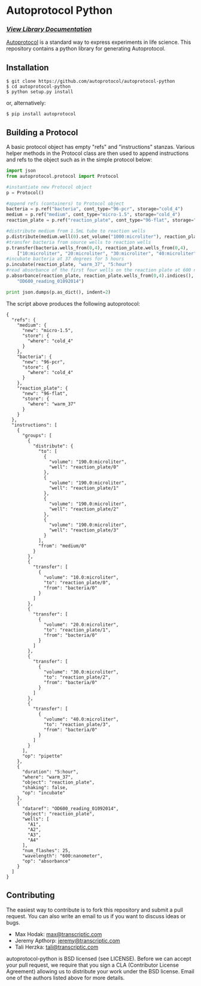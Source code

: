 # Autoprotocol Python

### *[View Library Documentation](http://autoprotocol-python.readthedocs.org/en/latest/)*

[Autoprotocol](https://www.autoprotocol.org) is a standard way to express
experiments in life science. This repository contains a python library for
generating Autoprotocol.

## Installation

    $ git clone https://github.com/autoprotocol/autoprotocol-python
    $ cd autoprotocol-python
    $ python setup.py install

or, alternatively:

    $ pip install autoprotocol

## Building a Protocol
A basic protocol object has empty "refs" and "instructions" stanzas.  Various helper methods in the Protocol class are then used to append instructions and refs to the object such as in the simple protocol below:

```python
import json
from autoprotocol.protocol import Protocol

#instantiate new Protocol object
p = Protocol()

#append refs (containers) to Protocol object
bacteria = p.ref("bacteria", cont_type="96-pcr", storage="cold_4")
medium = p.ref("medium", cont_type="micro-1.5", storage="cold_4")
reaction_plate = p.ref("reaction_plate", cont_type="96-flat", storage="warm_37")

#distribute medium from 1.5mL tube to reaction wells
p.distribute(medium.well(0).set_volume("1000:microliter"), reaction_plate.wells_from(0,4), "190:microliter")
#transfer bacteria from source wells to reaction wells
p.transfer(bacteria.wells_from(0,4), reaction_plate.wells_from(0,4),
    ["10:microliter", "20:microliter", "30:microliter", "40:microliter"])
#incubate bacteria at 37 degrees for 5 hours
p.incubate(reaction_plate, "warm_37", "5:hour")
#read absorbance of the first four wells on the reaction plate at 600 nanometers
p.absorbance(reaction_plate, reaction_plate.wells_from(0,4).indices(), "600:nanometer",
    "OD600_reading_01092014")

print json.dumps(p.as_dict(), indent=2)
```
The script above produces the following autoprotocol:

```
{
  "refs": {
    "medium": {
      "new": "micro-1.5",
      "store": {
        "where": "cold_4"
      }
    },
    "bacteria": {
      "new": "96-pcr",
      "store": {
        "where": "cold_4"
      }
    },
    "reaction_plate": {
      "new": "96-flat",
      "store": {
        "where": "warm_37"
      }
    }
  },
  "instructions": [
    {
      "groups": [
        {
          "distribute": {
            "to": [
              {
                "volume": "190.0:microliter",
                "well": "reaction_plate/0"
              },
              {
                "volume": "190.0:microliter",
                "well": "reaction_plate/1"
              },
              {
                "volume": "190.0:microliter",
                "well": "reaction_plate/2"
              },
              {
                "volume": "190.0:microliter",
                "well": "reaction_plate/3"
              }
            ],
            "from": "medium/0"
          }
        },
        {
          "transfer": [
            {
              "volume": "10.0:microliter",
              "to": "reaction_plate/0",
              "from": "bacteria/0"
            }
          ]
        },
        {
          "transfer": [
            {
              "volume": "20.0:microliter",
              "to": "reaction_plate/1",
              "from": "bacteria/0"
            }
          ]
        },
        {
          "transfer": [
            {
              "volume": "30.0:microliter",
              "to": "reaction_plate/2",
              "from": "bacteria/0"
            }
          ]
        },
        {
          "transfer": [
            {
              "volume": "40.0:microliter",
              "to": "reaction_plate/3",
              "from": "bacteria/0"
            }
          ]
        }
      ],
      "op": "pipette"
    },
    {
      "duration": "5:hour",
      "where": "warm_37",
      "object": "reaction_plate",
      "shaking": false,
      "op": "incubate"
    },
    {
      "dataref": "OD600_reading_01092014",
      "object": "reaction_plate",
      "wells": [
        "A1",
        "A2",
        "A3",
        "A4"
      ],
      "num_flashes": 25,
      "wavelength": "600:nanometer",
      "op": "absorbance"
    }
  ]
}
```

## Contributing

The easiest way to contribute is to fork this repository and submit a pull
request.  You can also write an email to us if you want to discuss ideas or
bugs.

- Max Hodak: max@transcriptic.com
- Jeremy Apthorp: jeremy@transcriptic.com
- Tali Herzka: tali@transcriptic.com

autoprotocol-python is BSD licensed (see LICENSE). Before we can accept your
pull request, we require that you sign a CLA (Contributor License Agreement)
allowing us to distribute your work under the BSD license. Email one of the
authors listed above for more details.
